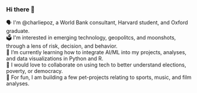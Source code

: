 ### Hi there 👋

🗣 I'm @charliepoz, a World Bank consultant, Harvard student, and Oxford graduate.  
🗳 I'm interested in emerging technology, geopolitcs, and moonshots, through a lens of risk, decision, and behavior.  
🌱 I’m currently learning how to integrate AI/ML into my projects, analyses, and data visualizations in Python and R.  
👯️ I would love to collaborate on using tech to better understand elections, poverty, or democracy.  
👾 For fun, I am building a few pet-projects relating to sports, music, and film analyses.
